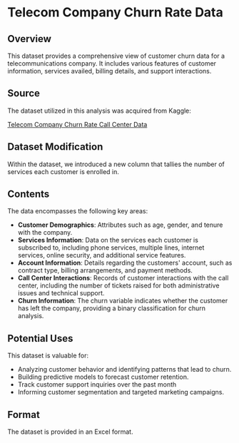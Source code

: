 # Telecom Company Churn Rate Data

## Overview

This dataset provides a comprehensive view of customer churn data for a telecommunications company. It includes various features of customer information, services availed, billing details, and support interactions.

## Source
The dataset utilized in this analysis was acquired from Kaggle:

[Telecom Company Churn Rate Call Center Data](https://www.kaggle.com/datasets/datazng/telecom-company-churn-rate-call-center-data)

## Dataset Modification

Within the dataset, we introduced a new column that tallies the number of services each customer is enrolled in.


## Contents

The data encompasses the following key areas:

- **Customer Demographics**: Attributes such as age, gender, and tenure with the company.
- **Services Information**: Data on the services each customer is subscribed to, including phone services, multiple lines, internet services, online security, and additional service features.
- **Account Information**: Details regarding the customers' account, such as contract type, billing arrangements, and payment methods.
- **Call Center Interactions**: Records of customer interactions with the call center, including the number of tickets raised for both administrative issues and technical support.
- **Churn Information**: The churn variable indicates whether the customer has left the company, providing a binary classification for churn analysis.

## Potential Uses

This dataset is valuable for:

- Analyzing customer behavior and identifying patterns that lead to churn.
- Building predictive models to forecast customer retention.
- Track customer support inquiries over the past month
- Informing customer segmentation and targeted marketing campaigns.

## Format

The dataset is provided in an Excel format.
